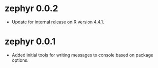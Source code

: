# zephyr 0.0.2

* Update for internal release on R version 4.4.1.

# zephyr 0.0.1

* Added initial tools for writing messages to console based on package options.

